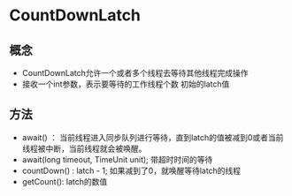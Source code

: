 # CountDownLatch

## 概念 

- CountDownLatch允许一个或者多个线程去等待其他线程完成操作
- 接收一个int参数，表示要等待的工作线程个数 初始的latch值

## 方法

- await() ： 当前线程进入同步队列进行等待，直到latch的值被减到0或者当前线程被中断，当前线程就会被唤醒。
- await(long timeout, TimeUnit unit); 带超时时间的等待
- countDown() : latch - 1; 如果减到了0，就唤醒等待latch的线程
- getCount(): latch的数值

